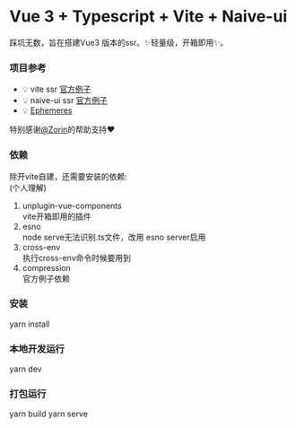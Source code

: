 # Vue 3 + Typescript + Vite + Naive-ui

踩坑无数，旨在搭建Vue3 版本的ssr。✨轻量级，开箱即用✨。

### 项目参考
- 💡 vite ssr [官方例子](https://github.com/vitejs/vite/tree/main/packages/playground/ssr-vue)
- 💡 naive-ui ssr [官方例子](https://www.naiveui.com/zh-CN/os-theme/docs/ssr)
- 💡 [Ephemeres](https://github.com/Zolyn/Ephemeres)

特别感谢[@Zorin](https://github.com/Zolyn)的帮助支持❤️
### 依赖
除开vite自建，还需要安装的依赖:  
(个人理解)  
1. unplugin-vue-components  
vite开箱即用的插件  
2. esno  
node serve无法识别.ts文件，改用 esno server启用  
3. cross-env  
执行cross-env命令时候要用到  
4. compression  
官方例子依赖  

### 安装
yarn install

### 本地开发运行
yarn dev

### 打包运行
yarn build
yarn serve
